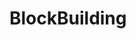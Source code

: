 # BlockBuilding

<!-- | ![](http://cube.rider.biz/visualcube.php?fmt=svg&bg=t&size=150&stage=f2b&alg=RUM%27UR%27U2) | (U2) R U M' U R' <br> (U2) R U' M U' R'|
|:--:|:--:| -->

